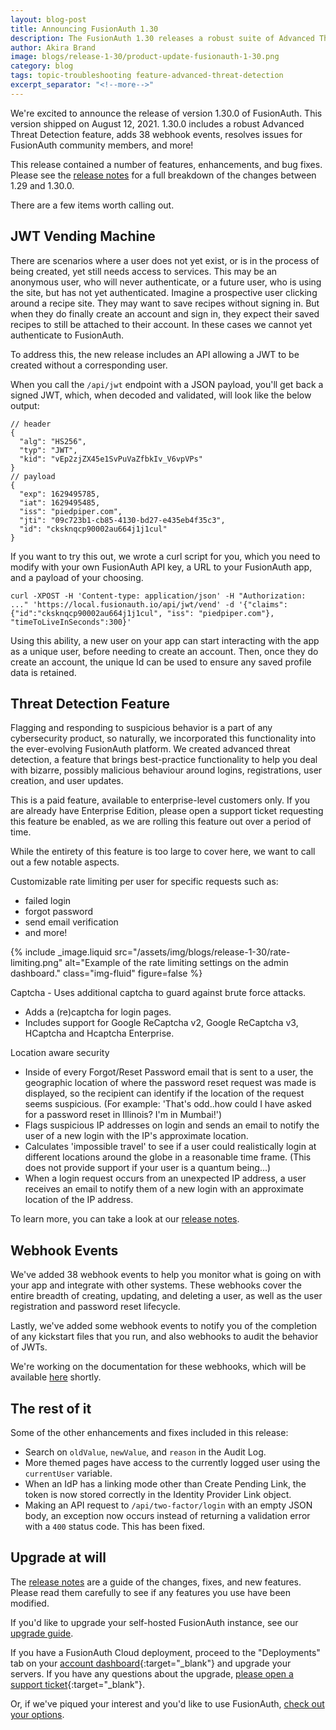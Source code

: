 ```yaml
---
layout: blog-post
title: Announcing FusionAuth 1.30
description: The FusionAuth 1.30 releases a robust suite of Advanced Threat Detection features, a JWT vending machine, myriad webhook events, and more.
author: Akira Brand
image: blogs/release-1-30/product-update-fusionauth-1-30.png
category: blog
tags: topic-troubleshooting feature-advanced-threat-detection
excerpt_separator: "<!--more-->"
---
```


We're excited to announce the release of version 1.30.0 of FusionAuth. This version shipped on August 12, 2021. 1.30.0 includes a robust Advanced Threat Detection feature, adds 38 webhook events, resolves issues for FusionAuth community members, and more! 

<!--more-->

This release contained a number of features, enhancements, and bug fixes. Please see the [release notes](/docs/v1/tech/release-notes/#version-1-30-0) for a full breakdown of the changes between 1.29 and 1.30.0. 

There are a few items worth calling out.

## JWT Vending Machine

There are scenarios where a user does not yet exist, or is in the process of being created, yet still needs access to services. This may be an anonymous user, who will never authenticate, or a future user, who is using the site, but has not yet authenticated. Imagine a prospective user clicking around a recipe site. They may want to save recipes without signing in.  But when they do finally create an account and sign in, they expect their saved recipes to still be attached to their account.  In these cases we cannot yet authenticate to FusionAuth.

To address this, the new release includes an API allowing a JWT to be created without a corresponding user.   

When you call the `/api/jwt` endpoint with a JSON payload, you'll get back a signed JWT, which, when decoded and validated, will look like the below output:  

```
// header 
{
  "alg": "HS256",
  "typ": "JWT",
  "kid": "vEp2zjZX45e1SvPuVaZfbkIv_V6vpVPs"
}
// payload
{
  "exp": 1629495785,
  "iat": 1629495485,
  "iss": "piedpiper.com",
  "jti": "09c723b1-cb85-4130-bd27-e435eb4f35c3",
  "id": "cksknqcp90002au664j1j1cul"
}

```

If you want to try this out, we wrote a curl script for you, which you need to modify with your own FusionAuth API key, a URL to your FusionAuth app, and a payload of your choosing.  

```
curl -XPOST -H 'Content-type: application/json' -H "Authorization: ..." 'https://local.fusionauth.io/api/jwt/vend' -d '{"claims": {"id":"cksknqcp90002au664j1j1cul", "iss": "piedpiper.com"}, "timeToLiveInSeconds":300}'
```

Using this ability, a new user on your app can start interacting with the app as a unique user, before needing to create an account. Then, once they do create an account, the unique Id can be used to ensure any saved profile data is retained. 

## Threat Detection Feature

Flagging and responding to suspicious behavior is a part of any cybersecurity product, so naturally, we incorporated this functionality into the ever-evolving FusionAuth platform. We created advanced threat detection, a feature that brings best-practice functionality to help you deal with bizarre, possibly malicious behaviour around logins, registrations, user creation, and user updates. 

This is a paid feature, available to enterprise-level customers only. If you are already have Enterprise Edition, please open a support ticket requesting this feature be enabled, as we are rolling this feature out over a period of time. 

While the entirety of this feature is too large to cover here, we want to call out a few notable aspects.

Customizable rate limiting per user for specific requests such as:
 - failed login
 - forgot password
 - send email verification
 - and more!

{% include _image.liquid src="/assets/img/blogs/release-1-30/rate-limiting.png" alt="Example of the rate limiting settings on the admin dashboard." class="img-fluid" figure=false %}
 
Captcha - Uses additional captcha to guard against brute force attacks. 
- Adds a (re)captcha for login pages.
- Includes support for Google ReCaptcha v2, Google ReCaptcha v3, HCaptcha and Hcaptcha Enterprise.

Location aware security
- Inside of every Forgot/Reset Password email that is sent to a user, the geographic location of where the password reset request was made is displayed, so the recipient can identify if the location of the request seems suspicious. (For example: 'That's odd..how could I have asked for a password reset in Illinois? I'm in Mumbai!')
- Flags suspicious IP addresses on login and sends an email to notify the user of a new login with the IP's approximate location.
- Calculates 'impossible travel' to see if a user could realistically login at different locations around the globe in a reasonable time frame. (This does not provide support if your user is a quantum being...)
- When a login request occurs from an unexpected IP address, a user receives an email to notify them of a new login with an approximate location of the IP address. 

To learn more, you can take a look at our [release notes](/docs/v1/tech/release-notes/#version-1-30-0). 

## Webhook Events

We've added 38 webhook events to help you monitor what is going on with your app and integrate with other systems.  These webhooks cover the entire breadth of creating, updating, and deleting a user, as well as the user registration and password reset lifecycle. 

Lastly, we've added some webhook events to notify you of the completion of any kickstart files that you run, and also webhooks to audit the behavior of JWTs. 

We're working on the documentation for these webhooks, which will be available [here](https://fusionauth.io/docs/v1/tech/apis/webhooks/#overview) shortly.

## The rest of it

Some of the other enhancements and fixes included in this release:

* Search on `oldValue`, `newValue`, and `reason` in the Audit Log.
* More themed pages have access to the currently logged user using the `currentUser` variable.
* When an IdP has a linking mode other than Create Pending Link, the token is now stored correctly in the Identity Provider Link object.
* Making an API request to `/api/two-factor/login` with an empty JSON body, an exception now occurs instead of returning a validation error with a `400` status code. This has been fixed. 

## Upgrade at will

The [release notes](/docs/v1/tech/release-notes/#version-1-30-0) are a guide of the changes, fixes, and new features. Please read them carefully to see if any features you use have been modified.

If you'd like to upgrade your self-hosted FusionAuth instance, see our [upgrade guide](/docs/v1/tech/installation-guide/upgrade/). 

If you have a FusionAuth Cloud deployment, proceed to the "Deployments" tab on your [account dashboard](https://account.fusionauth.io/account/deployment/){:target="_blank"} and upgrade your servers. If you have any questions about the upgrade, [please open a support ticket](https://account.fusionauth.io/account/support/){:target="_blank"}.

Or, if we've piqued your interest and you'd like to use FusionAuth, [check out your options](/pricing/).
